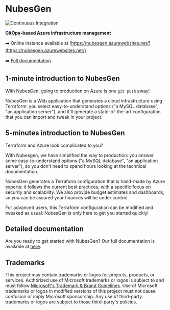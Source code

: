 # NubesGen
![Continuous Integration](https://github.com/microsoft/NubesGen/workflows/Continuous%20Integration/badge.svg)

__GitOps-based Azure infrastructure management__

➡️ Online instance available at [https://nubesgen.azurewebsites.net/](https://nubesgen.azurewebsites.net/)

➡️ [Full documentation](docs/index.md)

## 1-minute introduction to NubesGen

With NubesGen, going to production on Azure is one `git push` away!

NubesGen is a Web application that generates a cloud infrastructure using Terraform: you select easy-to-understand options ("a MySQL database", "an application server"), and it'll generate a state-of-the-art configuration that you can import and tweak in your project.

## 5-minutes introduction to NubesGen

Terraform and Azure look complicated to you?

With Nubesgen, we have simplified the way to production: you answer some easy-to-understand options ("a MySQL database", "an application server"), so you don't need to spend hours looking at the technical documentation.

NubesGen generates a Terraform configuration that is hand-made by Azure experts: it follows the current best practices, with a specific focus on security and scalability. We also provide budget estimates and dashboards, so you can be assured your finances will be under control.

For advanced users, this Terraform configuration can be modified and tweaked as usual: NubesGen is only here to get you started quickly!

## Detailed documentation

Are you ready to get started with NubesGen? Our full documentation is available at [here](docs/index.md).
## Trademarks

This project may contain trademarks or logos for projects, products, or services. Authorized use of Microsoft
trademarks or logos is subject to and must follow
[Microsoft's Trademark & Brand Guidelines](https://www.microsoft.com/en-us/legal/intellectualproperty/trademarks/usage/general).
Use of Microsoft trademarks or logos in modified versions of this project must not cause confusion or imply Microsoft sponsorship.
Any use of third-party trademarks or logos are subject to those third-party's policies.
